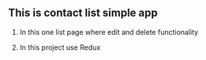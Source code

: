 ## This is contact list simple app

1. In this one list page where edit and delete functionality

2. In this project use Redux 